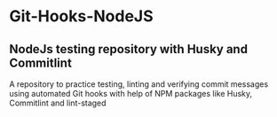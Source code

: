 # Git-Hooks-NodeJS
## NodeJs testing repository with Husky and Commitlint

A repository to practice testing, linting and verifying commit messages using automated Git hooks with help of NPM packages like Husky, Commitlint and lint-staged